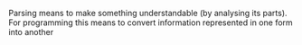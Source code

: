  Parsing means to make something understandable (by analysing its parts). For programming this means to convert information represented in one form into another
